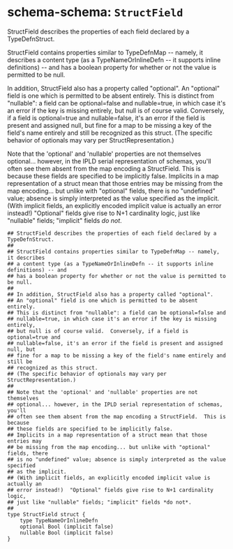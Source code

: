 # schema-schema: `StructField`

StructField describes the properties of each field declared by a TypeDefnStruct.

StructField contains properties similar to TypeDefnMap -- namely, it describes
a content type (as a TypeNameOrInlineDefn -- it supports inline definitions) -- and
has a boolean property for whether or not the value is permitted to be null.

In addition, StructField also has a property called "optional".
An "optional" field is one which is permitted to be absent entirely.
This is distinct from "nullable": a field can be optional=false and
nullable=true, in which case it's an error if the key is missing entirely,
but null is of course valid.  Conversely, if a field is optional=true and
nullable=false, it's an error if the field is present and assigned null, but
fine for a map to be missing a key of the field's name entirely and still be
recognized as this struct.
(The specific behavior of optionals may vary per StructRepresentation.)

Note that the 'optional' and 'nullable' properties are not themselves
optional... however, in the IPLD serial representation of schemas, you'll
often see them absent from the map encoding a StructField.  This is because
these fields are specified to be implicitly false.
Implicits in a map representation of a struct mean that those entries may
be missing from the map encoding... but unlike with "optional" fields, there
is no "undefined" value; absence is simply interpreted as the value specified
as the implicit.
(With implicit fields, an explicitly encoded implicit value is actually an
error instead!)  "Optional" fields give rise to N+1 cardinality logic,
just like "nullable" fields; "implicit" fields *do not*.


```ipldsch
## StructField describes the properties of each field declared by a TypeDefnStruct.
##
## StructField contains properties similar to TypeDefnMap -- namely, it describes
## a content type (as a TypeNameOrInlineDefn -- it supports inline definitions) -- and
## has a boolean property for whether or not the value is permitted to be null.
##
## In addition, StructField also has a property called "optional".
## An "optional" field is one which is permitted to be absent entirely.
## This is distinct from "nullable": a field can be optional=false and
## nullable=true, in which case it's an error if the key is missing entirely,
## but null is of course valid.  Conversely, if a field is optional=true and
## nullable=false, it's an error if the field is present and assigned null, but
## fine for a map to be missing a key of the field's name entirely and still be
## recognized as this struct.
## (The specific behavior of optionals may vary per StructRepresentation.)
##
## Note that the 'optional' and 'nullable' properties are not themselves
## optional... however, in the IPLD serial representation of schemas, you'll
## often see them absent from the map encoding a StructField.  This is because
## these fields are specified to be implicitly false.
## Implicits in a map representation of a struct mean that those entries may
## be missing from the map encoding... but unlike with "optional" fields, there
## is no "undefined" value; absence is simply interpreted as the value specified
## as the implicit.
## (With implicit fields, an explicitly encoded implicit value is actually an
## error instead!)  "Optional" fields give rise to N+1 cardinality logic,
## just like "nullable" fields; "implicit" fields *do not*.
##
type StructField struct {
	type TypeNameOrInlineDefn
	optional Bool (implicit false)
	nullable Bool (implicit false)
}
```
